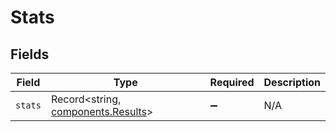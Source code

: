 # Stats


## Fields

| Field                                                                | Type                                                                 | Required                                                             | Description                                                          |
| -------------------------------------------------------------------- | -------------------------------------------------------------------- | -------------------------------------------------------------------- | -------------------------------------------------------------------- |
| `stats`                                                              | Record<string, [components.Results](../../models/shared/results.md)> | :heavy_minus_sign:                                                   | N/A                                                                  |